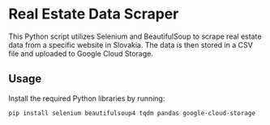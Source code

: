 # Real Estate Data Scraper

This Python script utilizes Selenium and BeautifulSoup to scrape real estate data from a specific website in Slovakia. The data is then stored in a CSV file and uploaded to Google Cloud Storage.

## Usage

Install the required Python libraries by running:

```bash
pip install selenium beautifulsoup4 tqdm pandas google-cloud-storage

